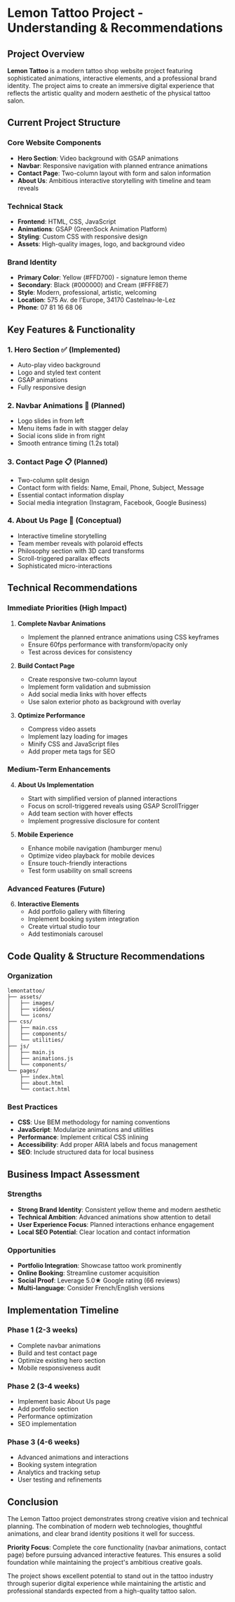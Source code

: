 # Lemon Tattoo Project - Understanding & Recommendations

## Project Overview

**Lemon Tattoo** is a modern tattoo shop website project featuring sophisticated animations, interactive elements, and a professional brand identity. The project aims to create an immersive digital experience that reflects the artistic quality and modern aesthetic of the physical tattoo salon.

## Current Project Structure

### Core Website Components
- **Hero Section**: Video background with GSAP animations
- **Navbar**: Responsive navigation with planned entrance animations
- **Contact Page**: Two-column layout with form and salon information
- **About Us**: Ambitious interactive storytelling with timeline and team reveals

### Technical Stack
- **Frontend**: HTML, CSS, JavaScript
- **Animations**: GSAP (GreenSock Animation Platform)
- **Styling**: Custom CSS with responsive design
- **Assets**: High-quality images, logo, and background video

### Brand Identity
- **Primary Color**: Yellow (#FFD700) - signature lemon theme
- **Secondary**: Black (#000000) and Cream (#FFF8E7)
- **Style**: Modern, professional, artistic, welcoming
- **Location**: 575 Av. de l'Europe, 34170 Castelnau-le-Lez
- **Phone**: 07 81 16 68 06

## Key Features & Functionality

### 1. Hero Section ✅ (Implemented)
- Auto-play video background
- Logo and styled text content
- GSAP animations
- Fully responsive design

### 2. Navbar Animations 🔄 (Planned)
- Logo slides in from left
- Menu items fade in with stagger delay
- Social icons slide in from right
- Smooth entrance timing (1.2s total)

### 3. Contact Page 📋 (Planned)
- Two-column split design
- Contact form with fields: Name, Email, Phone, Subject, Message
- Essential contact information display
- Social media integration (Instagram, Facebook, Google Business)

### 4. About Us Page 🎨 (Conceptual)
- Interactive timeline storytelling
- Team member reveals with polaroid effects
- Philosophy section with 3D card transforms
- Scroll-triggered parallax effects
- Sophisticated micro-interactions

## Technical Recommendations

### Immediate Priorities (High Impact)

1. **Complete Navbar Animations**
   - Implement the planned entrance animations using CSS keyframes
   - Ensure 60fps performance with transform/opacity only
   - Test across devices for consistency

2. **Build Contact Page**
   - Create responsive two-column layout
   - Implement form validation and submission
   - Add social media links with hover effects
   - Use salon exterior photo as background with overlay

3. **Optimize Performance**
   - Compress video assets
   - Implement lazy loading for images
   - Minify CSS and JavaScript files
   - Add proper meta tags for SEO

### Medium-Term Enhancements

4. **About Us Implementation**
   - Start with simplified version of planned interactions
   - Focus on scroll-triggered reveals using GSAP ScrollTrigger
   - Add team section with hover effects
   - Implement progressive disclosure for content

5. **Mobile Experience**
   - Enhance mobile navigation (hamburger menu)
   - Optimize video playback for mobile devices
   - Ensure touch-friendly interactions
   - Test form usability on small screens

### Advanced Features (Future)

6. **Interactive Elements**
   - Add portfolio gallery with filtering
   - Implement booking system integration
   - Create virtual studio tour
   - Add testimonials carousel

## Code Quality & Structure Recommendations

### Organization
```
lemontattoo/
├── assets/
│   ├── images/
│   ├── videos/
│   └── icons/
├── css/
│   ├── main.css
│   ├── components/
│   └── utilities/
├── js/
│   ├── main.js
│   ├── animations.js
│   └── components/
└── pages/
    ├── index.html
    ├── about.html
    └── contact.html
```

### Best Practices
- **CSS**: Use BEM methodology for naming conventions
- **JavaScript**: Modularize animations and utilities
- **Performance**: Implement critical CSS inlining
- **Accessibility**: Add proper ARIA labels and focus management
- **SEO**: Include structured data for local business

## Business Impact Assessment

### Strengths
- **Strong Brand Identity**: Consistent yellow theme and modern aesthetic
- **Technical Ambition**: Advanced animations show attention to detail
- **User Experience Focus**: Planned interactions enhance engagement
- **Local SEO Potential**: Clear location and contact information

### Opportunities
- **Portfolio Integration**: Showcase tattoo work prominently
- **Online Booking**: Streamline customer acquisition
- **Social Proof**: Leverage 5.0★ Google rating (66 reviews)
- **Multi-language**: Consider French/English versions

## Implementation Timeline

### Phase 1 (2-3 weeks)
- Complete navbar animations
- Build and test contact page
- Optimize existing hero section
- Mobile responsiveness audit

### Phase 2 (3-4 weeks)
- Implement basic About Us page
- Add portfolio section
- Performance optimization
- SEO implementation

### Phase 3 (4-6 weeks)
- Advanced animations and interactions
- Booking system integration
- Analytics and tracking setup
- User testing and refinements

## Conclusion

The Lemon Tattoo project demonstrates strong creative vision and technical planning. The combination of modern web technologies, thoughtful animations, and clear brand identity positions it well for success. 

**Priority Focus**: Complete the core functionality (navbar animations, contact page) before pursuing advanced interactive features. This ensures a solid foundation while maintaining the project's ambitious creative goals.

The project shows excellent potential to stand out in the tattoo industry through superior digital experience while maintaining the artistic and professional standards expected from a high-quality tattoo salon.